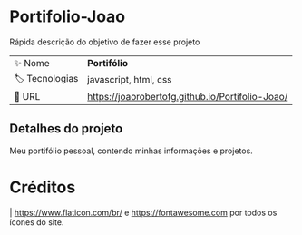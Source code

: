 # Portifolio-Joao

Rápida descrição do objetivo de fazer esse projeto

|  |     |
| -------------  | --- |
| :sparkles: Nome        | **Portifólio**
| :label: Tecnologias | javascript, html, css
| :rocket: URL         | https://joaorobertofg.github.io/Portifolio-Joao/

## Detalhes do projeto

Meu portifólio pessoal, contendo minhas informações e projetos.

# Créditos

| https://www.flaticon.com/br/ e https://fontawesome.com por todos os ícones do site.

